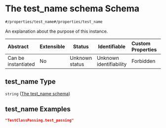 # The test_name schema Schema

```txt
#/properties/test_name#/properties/test_name
```

An explanation about the purpose of this instance.


| Abstract            | Extensible | Status         | Identifiable            | Custom Properties | Additional Properties | Access Restrictions | Defined In                                                                                              |
| :------------------ | ---------- | -------------- | ----------------------- | :---------------- | --------------------- | ------------------- | ------------------------------------------------------------------------------------------------------- |
| Can be instantiated | No         | Unknown status | Unknown identifiability | Forbidden         | Allowed               | none                | [test_collection.schema.json\*](../../../spec/0.0.1/test_collection.schema.json "open original schema") |

## test_name Type

`string` ([The test_name schema](test_collection-properties-the-test_name-schema.md))

## test_name Examples

```json
"TestClassPassing.test_passing"
```
